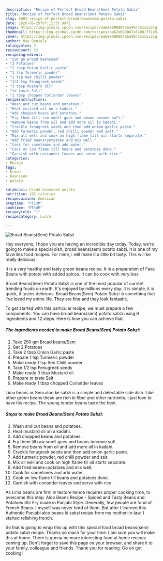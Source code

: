 ```yaml
---
description: "Recipe of Perfect Broad Beans(Sem) Potato Sabzi"
title: "Recipe of Perfect Broad Beans(Sem) Potato Sabzi"
slug: 6092-recipe-of-perfect-broad-beanssem-potato-sabzi
date: 2020-06-29T07:12:37.997Z
image: https://img-global.cpcdn.com/recipes/aa62e698807a5a98/751x532cq70/broad-beanssem-potato-sabzi-recipe-main-photo.jpg
thumbnail: https://img-global.cpcdn.com/recipes/aa62e698807a5a98/751x532cq70/broad-beanssem-potato-sabzi-recipe-main-photo.jpg
cover: https://img-global.cpcdn.com/recipes/aa62e698807a5a98/751x532cq70/broad-beanssem-potato-sabzi-recipe-main-photo.jpg
author: May Daniels
ratingvalue: 4
reviewcount: 12
recipeingredient:
- "250 gm Broad beansSem"
- "2 Potatoes"
- "2 tbsp Onion Garlic paste"
- "1 tsp Turmeric powder"
- "1 tsp Red Chilli powder"
- "1/2 tsp Fenugreek seeds"
- "3 tbsp Mustard oil"
- "to taste Salt"
- "1 tbsp chopped Coriander leaves"
recipeinstructions:
- "Wash and cut beans and potatoes."
- "Heat mustard oil on a kadahi."
- "Add chopped beans and potatoes."
- "Fry them till raw smell goes and beans become soft."
- "Remove beans from oil and add more oil in kadahi."
- "Crackle fenugreek seeds and then add onion garlic paste."
- "Add turmeric powder, red chilli powder and salt."
- "Mix all well and cook on high flame till oil starts separate."
- "Add fried beans+potatoes and mix well."
- "Cook for sometimes and add water."
- "Cook on low flame till beans and potatoes done."
- "Garnish with coriander leaves and serve with rice."
categories:
- Recipe
tags:
- broad
- beanssem
- potato

katakunci: broad beanssem potato 
nutrition: 105 calories
recipecuisine: American
preptime: "PT13M"
cooktime: "PT44M"
recipeyield: "1"
recipecategory: Lunch

---
```



![Broad Beans(Sem) Potato Sabzi](https://img-global.cpcdn.com/recipes/aa62e698807a5a98/751x532cq70/broad-beanssem-potato-sabzi-recipe-main-photo.jpg)

Hey everyone, I hope you are having an incredible day today. Today, we're going to make a special dish, broad beans(sem) potato sabzi. It is one of my favorites food recipes. For mine, I will make it a little bit tasty. This will be really delicious.

It is a very healthy and tasty green beans recipe. It is a preparation of Fava Beans with potato with added spices. It can be cook with very less.

Broad Beans(Sem) Potato Sabzi is one of the most popular of current trending foods on earth. It's enjoyed by millions every day. It is simple, it is quick, it tastes delicious. Broad Beans(Sem) Potato Sabzi is something that I've loved my entire life. They are fine and they look fantastic.


To get started with this particular recipe, we must prepare a few components. You can have broad beans(sem) potato sabzi using 9 ingredients and 12 steps. Here is how you can achieve that.

<!--inarticleads1-->

##### The ingredients needed to make Broad Beans(Sem) Potato Sabzi:

1. Take 250 gm Broad beans/Sem
1. Get 2 Potatoes
1. Take 2 tbsp Onion Garlic paste
1. Prepare 1 tsp Turmeric powder
1. Make ready 1 tsp Red Chilli powder
1. Take 1/2 tsp Fenugreek seeds
1. Make ready 3 tbsp Mustard oil
1. Prepare to taste Salt
1. Make ready 1 tbsp chopped Coriander leaves


Lima beans or Sem aloo ke sabzi is a simple and delectable side dish. Like other green beans these are rich in fiber and other nutrients. I just love to have his recipe. The young tender beans taste the best. 

<!--inarticleads2-->

##### Steps to make Broad Beans(Sem) Potato Sabzi:

1. Wash and cut beans and potatoes.
1. Heat mustard oil on a kadahi.
1. Add chopped beans and potatoes.
1. Fry them till raw smell goes and beans become soft.
1. Remove beans from oil and add more oil in kadahi.
1. Crackle fenugreek seeds and then add onion garlic paste.
1. Add turmeric powder, red chilli powder and salt.
1. Mix all well and cook on high flame till oil starts separate.
1. Add fried beans+potatoes and mix well.
1. Cook for sometimes and add water.
1. Cook on low flame till beans and potatoes done.
1. Garnish with coriander leaves and serve with rice.


As Lima beans are firm in texture hence requires proper cooking time, to overcome this step. Aloo Beans Recipe - Spiced and Tasty Beans and Potatoes Stir Fry made in Punjabi Style. Generally, few people are fond of French Beans. I myself was never fond of them. But after I learned this Authentic Punjabi aloo beans ki sabzi recipe from my mother-in-law, I started relishing french. 

So that is going to wrap this up with this special food broad beans(sem) potato sabzi recipe. Thanks so much for your time. I am sure you will make this at home. There is gonna be more interesting food at home recipes coming up. Don't forget to save this page on your browser, and share it to your family, colleague and friends. Thank you for reading. Go on get cooking!
